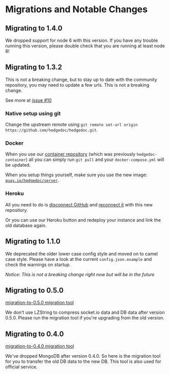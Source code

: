 # Migrations and Notable Changes

## Migrating to 1.4.0

We dropped support for node 6 with this version. If you have any trouble running this version, please double check that you are running at least node 8!

## Migrating to 1.3.2

This is not a breaking change, but to stay up to date with the community
repository, you may need to update a few urls. This is not a breaking change.

See more at [issue #10](https://github.com/hedgedoc/hedgedoc/issues/10)

### Native setup using git

Change the upstream remote using `git remote set-url origin https://github.com/hedgedoc/hedgedoc.git`.

### Docker

When you use our [container repository](https://github.com/hedgedoc/container) 
(which was previously `hedgedoc-container`) all you can simply run `git pull` and
your `docker-compose.yml` will be updated.

When you setup things yourself, make sure you use the new image:
[`quay.io/hedgedoc/server`](https://quay.io/repository/hedgedoc/server?tab=tags).

### Heroku

All you need to do is [disconnect GitHub](https://devcenter.heroku.com/articles/github-integration#disconnecting-from-github)
and [reconnect it](https://devcenter.heroku.com/articles/github-integration#enabling-github-integration)
with this new repository.

Or you can use our Heroku button and redeploy your instance and link the old
database again.

## Migrating to 1.1.0

We deprecated the older lower case config style and moved on to camel case style. Please have a look at the current `config.json.example` and check the warnings on startup.

*Notice: This is not a breaking change right now but will be in the future*

## Migrating to 0.5.0

[migration-to-0.5.0 migration tool](https://github.com/hackmdio/migration-to-0.5.0)

We don't use LZString to compress socket.io data and DB data after version 0.5.0.
Please run the migration tool if you're upgrading from the old version.

## Migrating to 0.4.0

[migration-to-0.4.0 migration tool](https://github.com/hackmdio/migration-to-0.4.0)

We've dropped MongoDB after version 0.4.0.
So here is the migration tool for you to transfer the old DB data to the new DB.
This tool is also used for official service.
